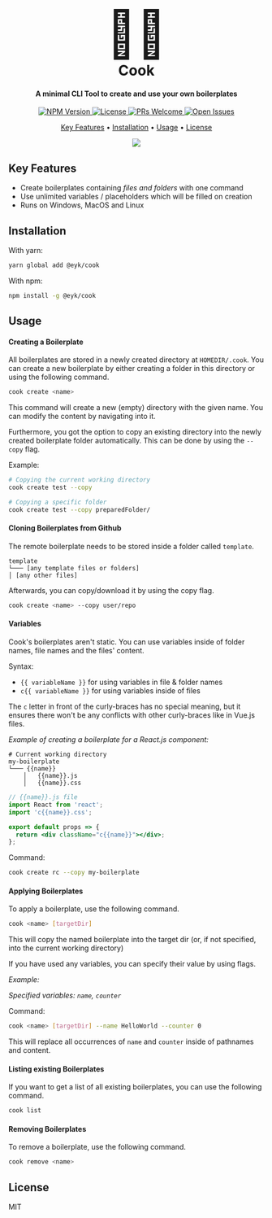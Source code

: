 <h1 align="center">
  <br>
    <span style="font-size:90px">👨‍🍳</span>
  <br>
  Cook
  <br>
</h1>

<h4 align="center">A minimal CLI Tool to create and use your own boilerplates</h4>

<p align="center">
  <a href="https://www.npmjs.com/package/@eyk/cook">
    <img src="https://badge.fury.io/js/%40eyk%2Fcook.svg"
         alt="NPM Version">
  </a>
    <a href="/LICENSE">
    <img src="https://badges.frapsoft.com/os/mit/mit.svg?v=102"
         alt="License">
  </a>
  <a href="https://github.com/eykrehbein/cook/pulls">
    <img src="https://img.shields.io/badge/PRs-welcome-brightgreen.svg?style=flat"
         alt="PRs Welcome">
  </a>

  <a href="https://github.com/eykrehbein/cook/issues">
    <img src="https://img.shields.io/github/issues/eykrehbein/cook"
         alt="Open Issues">
  </a>
</p>

<p align="center">
  <a href="#key-features">Key Features</a> •
    <a href="#installation">Installation</a> •
  <a href="#usage">Usage</a> •
  <a href="#license">License</a>
</p>

<p align="center">
 <img src="assets/demo.gif" />
</p>

## Key Features

- Create boilerplates containing _files and folders_ with one command
- Use unlimited variables / placeholders which will be filled on creation
- Runs on Windows, MacOS and Linux

## Installation

With yarn:

```sh
yarn global add @eyk/cook
```

With npm:

```sh
npm install -g @eyk/cook
```

## Usage

#### Creating a Boilerplate

All boilerplates are stored in a newly created directory at `HOMEDIR/.cook`. You can create a new boilerplate by either creating a folder in this directory or using the following command.

```sh
cook create <name>
```

This command will create a new (empty) directory with the given name. You can modify the content by navigating into it.

Furthermore, you got the option to copy an existing directory into the newly created boilerplate folder automatically. This can be done by using the `--copy` flag.

Example:

```sh
# Copying the current working directory
cook create test --copy

# Copying a specific folder
cook create test --copy preparedFolder/
```

#### Cloning Boilerplates from Github

The remote boilerplate needs to be stored inside a folder called `template`.

```
template
└─── [any template files or folders]
│ [any other files]
```

Afterwards, you can copy/download it by using the copy flag.

```sh
cook create <name> --copy user/repo
```

#### Variables

Cook's boilerplates aren't static. You can use variables inside of folder names, file names and the files' content.

Syntax:

- `{{ variableName }}` for using variables in file & folder names
- `c{{ variableName }}` for using variables inside of files

The `c` letter in front of the curly-braces has no special meaning, but it ensures there won't be any conflicts with other curly-braces like in Vue.js files.

_Example of creating a boilerplate for a React.js component:_

```
# Current working directory
my-boilerplate
└─── {{name}}
    │   {{name}}.js
    │   {{name}}.css
```

```jsx
// {{name}}.js file
import React from 'react';
import 'c{{name}}.css';

export default props => {
  return <div className="c{{name}}"></div>;
};
```

Command:

```sh
cook create rc --copy my-boilerplate
```

#### Applying Boilerplates

To apply a boilerplate, use the following command.

```sh
cook <name> [targetDir]
```

This will copy the named boilerplate into the target dir (or, if not specified, into the current working directory)

If you have used any variables, you can specify their value by using flags.

_Example:_

_Specified variables: `name`, `counter`_

Command:

```sh
cook <name> [targetDir] --name HelloWorld --counter 0
```

This will replace all occurrences of `name` and `counter` inside of pathnames and content.

#### Listing existing Boilerplates

If you want to get a list of all existing boilerplates, you can use the following command.

```sh
cook list
```

#### Removing Boilerplates

To remove a boilerplate, use the following command.

```sh
cook remove <name>
```

## License

MIT
